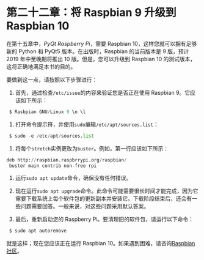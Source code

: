 # 第二十二章：将 Raspbian 9 升级到 Raspbian 10

在第十五章中，*PyQt Raspberry Pi*，需要 Raspbian 10，这样您就可以拥有足够新的 Python 和 PyQt5 版本。在出版时，Raspbian 的当前版本是 9 版，预计 2019 年中至晚期将推出 10 版。但是，您可以升级到 Raspbian 10 的测试版本，这将正确地满足本书的目的。

要做到这一点，请按照以下步骤进行：

1.  首先，通过检查`/etc/issue`的内容来验证您是否正在使用 Raspbian 9。它应该如下所示：

```py
 $ Rasbpian GNU/Linux 9 \n \l
```

1.  打开命令提示符，并使用`sudo`编辑`/etc/apt/sources.list`：

```py
 $ sudo -e /etc/apt/sources.list
```

1.  将每个`stretch`实例更改为`buster`。例如，第一行应该如下所示：

```py
deb http://raspbian.raspbrrypi.org/raspbian/
 buster main contrib non-free rpi
```

1.  运行`sudo apt update`命令，确保没有任何错误。

1.  现在运行`sudo apt upgrade`命令。此命令可能需要很长时间才能完成，因为它需要下载系统上每个软件包的更新副本并安装它。下载阶段结束后，还会有一些问题需要回答。一般来说，对这些问题采用默认答案。

1.  最后，重新启动您的 Raspberry Pi。要清理旧的软件包，请运行以下命令：

```py
 $ sudo apt autoremove
```

就是这样；现在您应该正在运行 Raspbian 10。如果遇到困难，请咨询[Raspbian 社区](https://www.raspberrypi.org/forums/)。
